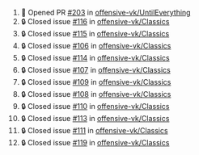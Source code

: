 <!--START_SECTION:activity-->
1. 💪 Opened PR [#203](https://github.com/offensive-vk/UntilEverything/pull/203) in [offensive-vk/UntilEverything](https://github.com/offensive-vk/UntilEverything)
2. 🔒 Closed issue [#116](https://github.com/offensive-vk/Classics/issues/116) in [offensive-vk/Classics](https://github.com/offensive-vk/Classics)
3. 🔒 Closed issue [#115](https://github.com/offensive-vk/Classics/issues/115) in [offensive-vk/Classics](https://github.com/offensive-vk/Classics)
4. 🔒 Closed issue [#106](https://github.com/offensive-vk/Classics/issues/106) in [offensive-vk/Classics](https://github.com/offensive-vk/Classics)
5. 🔒 Closed issue [#114](https://github.com/offensive-vk/Classics/issues/114) in [offensive-vk/Classics](https://github.com/offensive-vk/Classics)
6. 🔒 Closed issue [#107](https://github.com/offensive-vk/Classics/issues/107) in [offensive-vk/Classics](https://github.com/offensive-vk/Classics)
7. 🔒 Closed issue [#109](https://github.com/offensive-vk/Classics/issues/109) in [offensive-vk/Classics](https://github.com/offensive-vk/Classics)
8. 🔒 Closed issue [#108](https://github.com/offensive-vk/Classics/issues/108) in [offensive-vk/Classics](https://github.com/offensive-vk/Classics)
9. 🔒 Closed issue [#110](https://github.com/offensive-vk/Classics/issues/110) in [offensive-vk/Classics](https://github.com/offensive-vk/Classics)
10. 🔒 Closed issue [#113](https://github.com/offensive-vk/Classics/issues/113) in [offensive-vk/Classics](https://github.com/offensive-vk/Classics)
11. 🔒 Closed issue [#111](https://github.com/offensive-vk/Classics/issues/111) in [offensive-vk/Classics](https://github.com/offensive-vk/Classics)
12. 🔒 Closed issue [#119](https://github.com/offensive-vk/Classics/issues/119) in [offensive-vk/Classics](https://github.com/offensive-vk/Classics)
<!--END_SECTION:activity-->